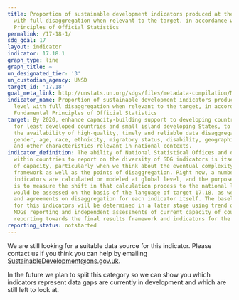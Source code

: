 ```yaml
---
title: Proportion of sustainable development indicators produced at the national level
  with full disaggregation when relevant to the target, in accordance with the Fundamental
  Principles of Official Statistics
permalink: /17-18-1/
sdg_goal: 17
layout: indicator
indicator: 17.18.1
graph_type: line
graph_title: ~
un_designated_tier: '3'
un_custodian_agency: UNSD
target_id: '17.18'
goal_meta_link: http://unstats.un.org/sdgs/files/metadata-compilation/Metadata-Goal-17.pdf
indicator_name: Proportion of sustainable development indicators produced at the national
  level with full disaggregation when relevant to the target, in accordance with the
  Fundamental Principles of Official Statistics
target: By 2020, enhance capacity-building support to developing countries, including
  for least developed countries and small island developing States, to increase significantly
  the availability of high-quality, timely and reliable data disaggregated by income,
  gender, age, race, ethnicity, migratory status, disability, geographic location
  and other characteristics relevant in national contexts.
indicator_definition: The ability of National Statistical Offices and other bodies
  within countries to report on the diversity of SDG indicators is itself a measure
  of capacity, particularly when we think about the eventual complexity of the indicator
  framework as well as the points of disaggregation. Right now, a number of the existing
  indicators are calculated or modeled at global level, and the purpose of this indicator
  is to measure the shift in that calculation process to the national level. Disaggregation
  would be assessed on the basis of the language of target 17.18, as well as the metadata
  and agreements on disaggregation for each indicator itself. The baseline and targets
  for this indicators will be determined in a later stage using trend data on the
  MDGs reporting and independent assessments of current capacity of countries for
  reporting towards the final results framework and indicators for the SDGs.
reporting_status: notstarted
---
```


We are still looking for a suitable data source for this indicator. Please contact us if you think you can help by emailing <a href="mailto:SustainableDevelopment@ons.gov.uk">SustainableDevelopment@ons.gov.uk</a>.

In the future we plan to split this category so we can show you which indicators represent data gaps are currently in development and which are still left to look at.
